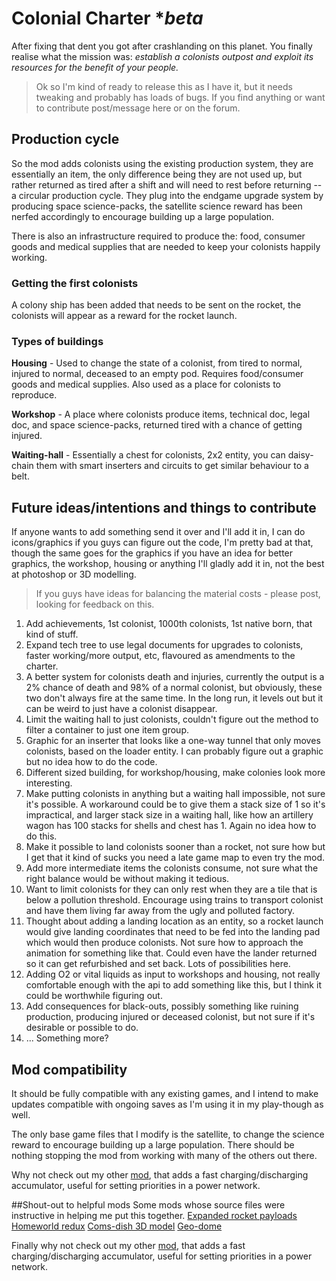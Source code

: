 # Colonial Charter **beta*

After fixing that dent you got after crashlanding on this planet. You finally realise what the mission was: *establish a colonists outpost and exploit its resources for the benefit of your people.*

> Ok so I'm kind of ready to release this as I have it, but it needs tweaking and probably has loads of bugs. If you find anything or want to contribute post/message here or on the forum.

## Production cycle
So the mod adds colonists using the existing production system, they are essentially an item, the only difference being they are not used up, but rather returned as tired after a shift and will need to rest before returning -- a circular production cycle. They plug into the endgame upgrade system by producing space science-packs, the satellite science reward has been nerfed accordingly to encourage building up a large population. 

There is also an infrastructure required to produce the: food, consumer goods and medical supplies that are needed to keep your colonists happily working. 

### Getting the first colonists 
A colony ship has been added that needs to be sent on the rocket, the colonists will appear as a reward for the rocket launch. 

### Types of buildings
**Housing** - Used to change the state of a colonist, from tired to normal, injured to normal, deceased to an empty pod. Requires food/consumer goods and medical supplies. Also used as a place for colonists to reproduce. 

**Workshop** - A place where colonists produce items, technical doc, legal doc, and space science-packs, returned tired with a chance of getting injured.

**Waiting-hall** - Essentially a chest for colonists, 2x2 entity, you can daisy-chain them with smart inserters and circuits to get similar behaviour to a belt. 

## Future ideas/intentions and things to contribute
If anyone wants to add something send it over and I'll add it in, I can do icons/graphics if you guys can figure out the code, I'm pretty bad at that, though the same goes for the graphics if you have an idea for better graphics, the workshop, housing or anything I'll gladly add it in, not the best at photoshop or 3D modelling. 

> If you guys have ideas for balancing the material costs - please post, looking for feedback on this. 

1. Add achievements, 1st colonist, 1000th colonists, 1st native born, that kind of stuff.  
2. Expand tech tree to use legal documents for upgrades to colonists, faster working/more output, etc, flavoured as amendments to the charter. 
3. A better system for colonists death and injuries, currently the output is a 2% chance of death and 98% of a normal colonist, but obviously, these two don't always fire at the same time. In the long run, it levels out but it can be weird to just have a colonist disappear. 
4. Limit the waiting hall to just colonists, couldn't figure out the method to filter a container to just one item group.
5. Graphic for an inserter that looks like a one-way tunnel that only moves colonists, based on the loader entity. I can probably figure out a graphic but no idea how to do the code. 
6. Different sized building, for workshop/housing, make colonies look more interesting. 
7. Make putting colonists in anything but a waiting hall impossible, not sure it's possible. A workaround could be to give them a stack size of 1 so it's impractical, and larger stack size in a waiting hall, like how an artillery wagon has 100 stacks for shells and chest has 1. Again no idea how to do this. 
8. Make it possible to land colonists sooner than a rocket, not sure how but I get that it kind of sucks you need a late game map to even try the mod. 
9. Add more intermediate items the colonists consume, not sure what the right balance would be without making it tedious.
10. Want to limit colonists for they can only rest when they are a tile that is below a pollution threshold. Encourage using trains to transport colonist and have them living far away from the ugly and polluted factory. 
11. Thought about adding a landing location as an entity, so a rocket launch would give landing coordinates that need to be fed into the landing pad which would then produce colonists. Not sure how to approach the animation for something like that. Could even have the lander returned so it can get refurbished and set back. Lots of possibilities here.
12. Adding O2 or vital liquids as input to workshops and housing, not really comfortable enough with the api to add something like this, but I think it could be worthwhile figuring out. 
13. Add consequences for black-outs, possibly something like ruining production, producing injured or deceased colonist, but not sure if it's desirable or possible to do. 
12. ... Something more? 

## Mod compatibility
It should be fully compatible with any existing games, and I intend to make updates compatible with ongoing saves as I'm using it in my play-though as well. 

The only base game files that I modify is the satellite, to change the science reward to encourage building up a large population. There should be nothing stopping the mod from working with many of the others out there.

Why not check out my other [mod](https://mods.factorio.com/mod/FastDischargeAccu), that adds a fast charging/discharging accumulator, useful for setting priorities in a power network. 


##Shout-out to helpful mods
Some mods whose source files were instructive in helping me put this together. 
[Expanded rocket payloads](https://mods.factorio.com/mod/expanded-rocket-payloads)
[Homeworld redux](https://mods.factorio.com/mod/homeworld_redux)
[Coms-dish 3D model](https://3dwarehouse.sketchup.com/model/20a3711b1dacf7cff8b758b99bd30e5b/Antenna-One)
[Geo-dome](https://3dwarehouse.sketchup.com/model/u2a2f6d07-1db1-4c41-98b3-1694d3dbc041/Geodesic-Dome-6V-90FT)

Finally why not check out my other [mod](https://mods.factorio.com/mod/FastDischargeAccu), that adds a fast charging/discharging accumulator, useful for setting priorities in a power network. 